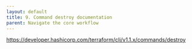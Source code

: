 ```yaml
---
layout: default
title: 9. Command destroy documentation
parent: Navigate the core workflow
---
```


https://developer.hashicorp.com/terraform/cli/v1.1.x/commands/destroy
